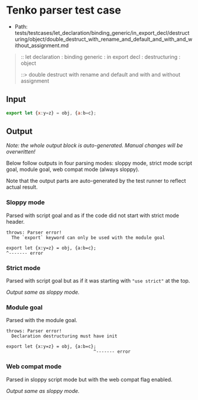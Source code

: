 # Tenko parser test case

- Path: tests/testcases/let_declaration/binding_generic/in_export_decl/destructuring/object/double_destruct_with_rename_and_default_and_with_and_without_assignment.md

> :: let declaration : binding generic : in export decl : destructuring : object
>
> ::> double destruct with rename and default and with and without assignment

## Input

`````js
export let {x:y=z} = obj, {a:b=c};
`````

## Output

_Note: the whole output block is auto-generated. Manual changes will be overwritten!_

Below follow outputs in four parsing modes: sloppy mode, strict mode script goal, module goal, web compat mode (always sloppy).

Note that the output parts are auto-generated by the test runner to reflect actual result.

### Sloppy mode

Parsed with script goal and as if the code did not start with strict mode header.

`````
throws: Parser error!
  The `export` keyword can only be used with the module goal

export let {x:y=z} = obj, {a:b=c};
^------- error
`````

### Strict mode

Parsed with script goal but as if it was starting with `"use strict"` at the top.

_Output same as sloppy mode._

### Module goal

Parsed with the module goal.

`````
throws: Parser error!
  Declaration destructuring must have init

export let {x:y=z} = obj, {a:b=c};
                                 ^------- error
`````


### Web compat mode

Parsed in sloppy script mode but with the web compat flag enabled.

_Output same as sloppy mode._
